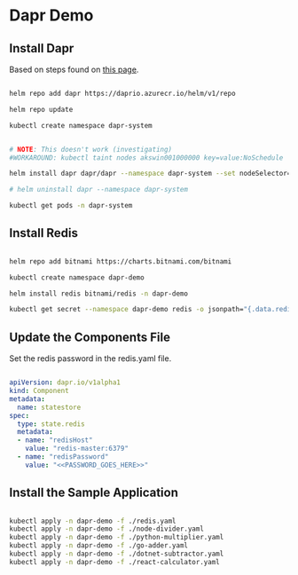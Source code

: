 # Dapr Demo

## Install Dapr

Based on steps found on [this page](https://github.com/dapr/docs/blob/master/getting-started/environment-setup.md).

```bash

helm repo add dapr https://daprio.azurecr.io/helm/v1/repo

helm repo update

kubectl create namespace dapr-system


# NOTE: This doesn't work (investigating)
#WORKAROUND: kubectl taint nodes akswin001000000 key=value:NoSchedule

helm install dapr dapr/dapr --namespace dapr-system --set nodeSelector="beta.kubernetes.io/os: linux"

# helm uninstall dapr --namespace dapr-system

kubectl get pods -n dapr-system

```

## Install Redis

```bash

helm repo add bitnami https://charts.bitnami.com/bitnami

kubectl create namespace dapr-demo

helm install redis bitnami/redis -n dapr-demo

kubectl get secret --namespace dapr-demo redis -o jsonpath="{.data.redis-password}" | base64 --decode

```

## Update the Components File

Set the redis password in the redis.yaml file.

```yaml

apiVersion: dapr.io/v1alpha1
kind: Component
metadata:
  name: statestore
spec:
  type: state.redis
  metadata:
  - name: "redisHost"
    value: "redis-master:6379"
  - name: "redisPassword"
    value: "<<PASSWORD_GOES_HERE>>"

```

## Install the Sample Application

```bash

kubectl apply -n dapr-demo -f ./redis.yaml
kubectl apply -n dapr-demo -f ./node-divider.yaml
kubectl apply -n dapr-demo -f ./python-multiplier.yaml
kubectl apply -n dapr-demo -f ./go-adder.yaml
kubectl apply -n dapr-demo -f ./dotnet-subtractor.yaml
kubectl apply -n dapr-demo -f ./react-calculator.yaml

```